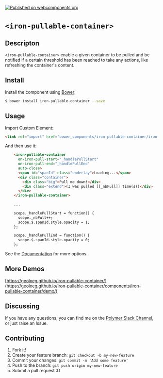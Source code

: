 [![Published on webcomponents.org](https://img.shields.io/badge/webcomponents.org-published-blue.svg?style=flat-square)](https://www.webcomponents.org/element/GeoloeG/iron-pullable-container)

# `<iron-pullable-container>`

## Descripton

`<iron-pullable-container>` enable a given container to be pulled and be notified if a certain threshold has been reached to take any actions, like refreshing the container's content.

## Install

Install the component using [Bower](http://bower.io/):

```sh
$ bower install iron-pullable-container --save
```

## Usage

Import Custom Element:

```html
<link rel="import" href="bower_components/iron-pullable-container/iron-pullable-container.html">
```

And then use it:

```html
    <iron-pullable-container 
      on-iron-pull-start="_handlePullStart"
      on-iron-pull-end="_handlePullEnd"
      auto-close>
      <span id="spanId" class="underlay">Loading...</span>
      <div class="container">
        <div class="big">Pull me down!</div>
        <div class="extend">(I was pulled [[_nbPull]] time(s))</div>
      </div>
    </iron-pullable-container>
 
    ...

    scope._handlePullStart = function() {
      scope._nbPull++;
      scope.$.spanId.style.opacity = 1;
    };

    scope._handlePullEnd = function() {
      scope.$.spanId.style.opacity = 0;
    };
```

See the [Documentation](https://geoloeg.github.io/iron-pullable-container/) for more options.

## More Demos

[https://geoloeg.github.io/iron-pullable-container/](https://geoloeg.github.io/iron-pullable-container/components/iron-pullable-container/demo/)

## Discussing

If you have any questions, you can find me on the [Polymer Slack Channel](https://polymer.slack.com/), or just raise an Issue.

## Contributing

1. Fork it!
2. Create your feature branch: `git checkout -b my-new-feature`
3. Commit your changes: `git commit -m 'Add some feature'`
4. Push to the branch: `git push origin my-new-feature`
5. Submit a pull request :D
